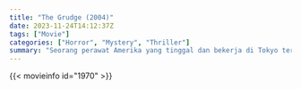 ```yaml
---
title: "The Grudge (2004)"
date: 2023-11-24T14:12:37Z
tags: ["Movie"]
categories: ["Horror", "Mystery", "Thriller"]
summary: "Seorang perawat Amerika yang tinggal dan bekerja di Tokyo terkena kutukan supernatural yang misterius, kutukan yang membuat seseorang berada dalam kemarahan yang kuat sebelum merenggut nyawanya dan menyebar ke korban lain."
---
```


<mux-player stream-type="on-demand"
src="https://kp3d-my.sharepoint.com/personal/ryoo_kp3d_onmicrosoft_com/_layouts/15/download.aspx?share=EQWZVMgNNMRBqHA3W0FZekkBkEjsGC9O2yY7psJ8oSLeog" prefer-playback="mse" controls>

</mux-player>


{{< movieinfo id="1970" >}}

<script src="https://cdn.jsdelivr.net/npm/@mux/mux-player"></script>

 <script type="application/ld+json ">
{
"@context": "https://schema.org/",
"@type": "VideoObject",
"name": "The Grudge",
"contentUrl": "https://stream.mux.com/xWcieQLH02C02p7cDXiIoJEQMug9ZrwKE6oyu6w9HtHyE.m3u8",
"thumbnailUrl": "https://www.themoviedb.org/t/p/original/9Q57I5rMqptja4OiysX6Gz2Moab.jpg?width=314&fit_mode=preserve&time=25",
"uploadDate": "2023-11-24T14:12:37Z",
}

</script>